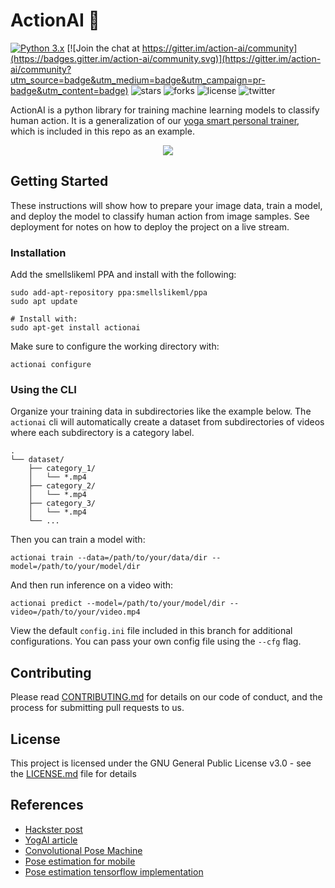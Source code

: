 # ActionAI 🤸

[![Python 3.x](https://img.shields.io/badge/python-3.x-blue.svg)](https://www.python.org/downloads/release/python-370/) [![Join the chat at https://gitter.im/action-ai/community](https://badges.gitter.im/action-ai/community.svg)](https://gitter.im/action-ai/community?utm_source=badge&utm_medium=badge&utm_campaign=pr-badge&utm_content=badge)
![stars](https://img.shields.io/github/stars/smellslikeml/ActionAI)
![forks](https://img.shields.io/github/forks/smellslikeml/ActionAI)
![license](https://img.shields.io/github/license/smellslikeml/ActionAI)
![twitter](https://img.shields.io/twitter/url?style=social&url=https%3A%2F%2Fgithub.com%2Fsmellslikeml%2FActionAI)

ActionAI is a python library for training machine learning models to classify human action. It is a generalization of our [yoga smart personal trainer](https://www.hackster.io/yogai/yogai-smart-personal-trainer-f53744), which is included in this repo as an example.

<p align="center">
  <img src="https://github.com/smellslikeml/ActionAI/blob/master/assets/ActionAI_main.gif">
</p>

## Getting Started 
These instructions will show how to prepare your image data, train a model, and deploy the model to classify human action from image samples. See deployment for notes on how to deploy the project on a live stream.

### Installation

Add the smellslikeml PPA and install with the following:
```
sudo add-apt-repository ppa:smellslikeml/ppa
sudo apt update

# Install with:
sudo apt-get install actionai
```

Make sure to configure the working directory with:
```
actionai configure
```

### Using the CLI

Organize your training data in subdirectories like the example below. The `actionai` cli will automatically create a dataset from subdirectories of videos where each subdirectory is a category label.

```
.
└── dataset/
    ├── category_1/
    │   └── *.mp4
    ├── category_2/
    │   └── *.mp4
    ├── category_3/
    │   └── *.mp4
    └── ...
```

Then you can train a model with:
```
actionai train --data=/path/to/your/data/dir --model=/path/to/your/model/dir
```

And then run inference on a video with:
```
actionai predict --model=/path/to/your/model/dir --video=/path/to/your/video.mp4
```

View the default `config.ini` file included in this branch for additional configurations. You can pass your own config file using the `--cfg` flag.


## Contributing

Please read [CONTRIBUTING.md](CONTRIBUTING.md) for details on our code of conduct, and the process for submitting pull requests to us.

## License

This project is licensed under the GNU General Public License v3.0 - see the [LICENSE.md](LICENSE.md) file for details

## References

* [Hackster post](https://www.hackster.io/yogai/yogai-smart-personal-trainer-f53744)
* [YogAI article](https://www.raspberrypi.org/blog/yoga-training-with-yogai-and-a-raspberry-pi-smart-mirror-the-magpi-issue-80/)
* [Convolutional Pose Machine](https://arxiv.org/pdf/1602.00134.pdf)
* [Pose estimation for mobile](https://github.com/edvardHua/PoseEstimationForMobile)
* [Pose estimation tensorflow implementation](https://github.com/ildoonet/tf-pose-estimation)
